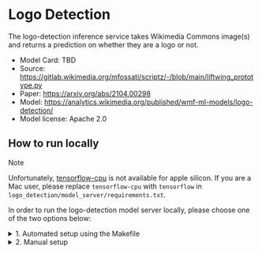 # Logo Detection

The logo-detection inference service takes Wikimedia Commons image(s) and returns a prediction on whether they are a logo or not.

* Model Card: TBD
* Source: https://gitlab.wikimedia.org/mfossati/scriptz/-/blob/main/liftwing_prototype.py
* Paper: https://arxiv.org/abs/2104.00298
* Model: https://analytics.wikimedia.org/published/wmf-ml-models/logo-detection/
* Model license: Apache 2.0


## How to run locally
> [!NOTE]
> Unfortunately, [tensorflow-cpu](https://pypi.org/project/tensorflow-cpu/) is not available for apple silicon. If you are a Mac user, please replace `tensorflow-cpu` with `tensorflow` in `logo_detection/model_server/requirements.txt`.

In order to run the logo-detection model server locally, please choose one of the two options below:

<details>
<summary>1. Automated setup using the Makefile</summary>

### 1.1. Build
In the first terminal run:
```console
make logo-detection
```
This build process will set up: a Python venv, install dependencies, download the model(s), and run the server.

### 1.2. Query
On the second terminal query the isvc using:
```console
curl -s localhost:8080/v1/models/logo-detection:predict -X POST -d '{"instances": [ { "filename": "Cambia_logo.png", "url": "http://commons.wikimedia.org/w/index.php?title=Special:FilePath&file=Cambia_logo.png&width=224", "target": "logo" }, { "filename": "Blooming_bush_(14248894271).jpg", "url": "http://commons.wikimedia.org/w/index.php?title=Special:FilePath&file=Blooming_bush_%2814248894271%29.jpg&width=224", "target": "logo" }, { "filename": "12_rue_de_Condé_-_detail.jpg", "url": "http://commons.wikimedia.org/w/index.php?title=Special:FilePath&file=12_rue_de_Cond%C3%A9_-_detail.jpg&width=224", "target": "logo" } ] }' -i --header "Content-type: application/json"
```

### 1.3. Remove
If you would like to remove the setup run:
```console
MODEL_TYPE=logo-detection make clean
```
</details>
<details>
<summary>2. Manual setup</summary>

### 2.1 Build Python venv and install dependencies
First add the top level directory of the repo to the PYTHONPATH:
```console
export PYTHONPATH=$PYTHONPATH:.
```

Create a virtual environment and install the dependencies using:
```console
python3 -m venv .venv
source .venv/bin/activate
pip install -r logo_detection/model_server/requirements.txt
```

### 2.2. Download the model
Download the `logo_max_all.keras` model from the link below and place it in the same directory named PATH_TO_MODEL_DIR.
https://analytics.wikimedia.org/published/wmf-ml-models/logo-detection/

### 2.3. Run the server
We can run the server locally with:
```console
MODEL_PATH=PATH_TO_MODEL_DIR MODEL_NAME=logo-detection python3 logo_detection/model_server/model.py
```

On a separate terminal we can make a request to the server with:
```console
curl -s localhost:8080/v1/models/logo-detection:predict -X POST -d '{"instances": [ { "filename": "Cambia_logo.png", "url": "http://commons.wikimedia.org/w/index.php?title=Special:FilePath&file=Cambia_logo.png&width=224", "target": "logo" }, { "filename": "Blooming_bush_(14248894271).jpg", "url": "http://commons.wikimedia.org/w/index.php?title=Special:FilePath&file=Blooming_bush_%2814248894271%29.jpg&width=224", "target": "logo" }, { "filename": "12_rue_de_Condé_-_detail.jpg", "url": "http://commons.wikimedia.org/w/index.php?title=Special:FilePath&file=12_rue_de_Cond%C3%A9_-_detail.jpg&width=224", "target": "logo" } ] }' -i --header "Content-type: application/json"
```
</details>
